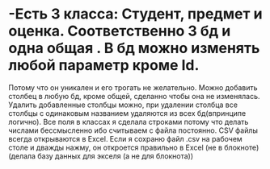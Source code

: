 # -Есть 3 класса: Студент, предмет и оценка. Соответственно 3 бд и одна общая . В бд можно изменять любой параметр кроме Id. 
Потому что он уникален и его трогать не желательно. Можно добавить столбец в любую бд, кроме общей, сделанно чтобы она не изменялась. 
Удалить добавленные столбцы можно, при удалении столбца все столбцы с одинаковым названием удаляются из всех бд(впринципе логично).
Все поля в классах я сделала строками потому что делать числами бессмысленно ибо считываем с файла постоянно.
CSV файлы всегда открываются в Excel. Если я сохраню файл .csv на рабочем столе и дважды нажму, он откроется правильно в Excel (не в блокноте) 
(делала базу данных для экселя (а не для блокнота))
